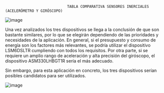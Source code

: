                                 TABLA COMPARATIVA SENSORES INERCIALES (ACELERÓMETRO Y GIRÓSCOPO)
![image](https://github.com/alexx2811/redes-sensores/assets/157799271/6d2f4c9d-d242-472b-aba8-032bc7fb97cb)

Una vez analizados los tres dispositivos se llega a la conclusión de que son bastante similares, por lo que se elegirán dependiendo de las prioridades y necesidades de la aplicación. 
En general, si el presupuesto y consumo de energía son los factores más relevantes, se podría utilizar el dispositivo LSM6DSLTR cumpliendo con todos los requisitos. Por otra parte, si 
se requiere un amplio rango de aceleración y alta precisión del giróscopo, el dispositivo ASM330LHBGT1R sería el más adecuado.

Sin embargo, para esta aplicación en concreto, los tres dispositivos serían posibles candidatos para ser utilizados. 

![image](https://github.com/alexx2811/redes-sensores/assets/157799271/eb84df39-ee80-4d99-8188-d93bba716083)
